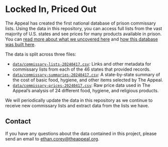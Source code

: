 # Locked In, Priced Out

The Appeal has created the first national database of prison commissary lists. Using the data in this repository, you can access full lists from the vast majority of U.S. states and see prices for many products available in prison. You can [read more about what we uncovered here](http://theappeal.org/locked-in-priced-out-how-much-prison-commissary-prices) and [how this database was built here](http://theappeal.org/locked-in-priced-out-commissary-database-methodology).

The data is split across three files:

- [`data/commissary-lists-20240417.csv`](https://github.com/the-appeal/commissary-data/edit/main/data/commissary-lists-20240417.csv): Links and other metadata for commissary lists from each of the 46 states that provided records.
- [`data/commissary-summaries-20240417.csv`](https://github.com/the-appeal/commissary-data/edit/main/data/commissary-summaries-20240417.csv): A state-by-state summary of the cost of basic food, hygiene, and other items selected by The Appeal.
- [`data/commissary-prices-20240417.csv`](https://github.com/the-appeal/commissary-data/edit/main/data/commissary-prices-20240417.csv): Raw price data used in The Appeal’s analysis of 24 different food, hygiene, and religious products.

We will periodically update the data in this repository as we continue to receive new commissary lists and extract data from the lists we have.

## Contact
If you have any questions about the data contained in this project, please send an email to [ethan.corey@theappeal.org](mailto:ethan.corey@theappeal.org).
